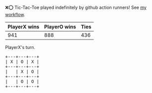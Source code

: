 :x::o: Tic-Tac-Toe played indefinitely by github action runners! See [my workflow](.github/workflows/play.yaml).

|PlayerX wins|PlayerO wins|Ties|
|-|-|-|
|941|888|436|

PlayerX's turn.

<pre>
+---+---+---+
| X | O | X |
+---+---+---+
|   | X | O |
+---+---+---+
|   | O | O |
+---+---+---+
</pre>
